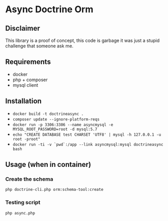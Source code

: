 # Async Doctrine Orm

## Disclaimer

This library is a proof of concept, this code is garbage it was just a stupid challenge that someone ask me.

## Requirements 

 * docker
 * php + composer
 * mysql client

## Installation

 * ``docker build -t doctrineasync .``
 * ``composer update --ignore-platform-reqs``
 * ``docker run -p 3306:3306 --name asyncmysql -e MYSQL_ROOT_PASSWORD=root -d mysql:5.7``
 * ``echo "CREATE DATABASE test CHARSET 'UTF8' | mysql -h 127.0.0.1 -u root -proot"``
 * ``docker run -ti -v `pwd`:/app --link asyncmysql:mysql doctrineasync bash``
 
## Usage (when in container)

### Create the schema

```
php doctrine-cli.php orm:schema-tool:create
```

### Testing script

```
php async.php
```
